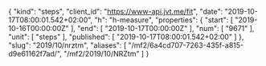 {
  "kind": "steps",
  "client_id": "https://www-api.jvt.me/fit",
  "date": "2019-10-17T08:00:01.542+02:00",
  "h": "h-measure",
  "properties": {
    "start": [
      "2019-10-16T00:00:00Z"
    ],
    "end": [
      "2019-10-17T00:00:00Z"
    ],
    "num": [
      "9671"
    ],
    "unit": [
      "steps"
    ],
    "published": [
      "2019-10-17T08:00:01.542+02:00"
    ]
  },
  "slug": "2019/10/nrztm",
  "aliases": [
    "/mf2/6a4cd707-7263-435f-a815-d9e61162f7ad/",
    "/mf2/2019/10/NRZtm"
  ]
}
